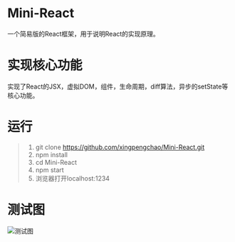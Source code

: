 # Mini-React
一个简易版的React框架，用于说明React的实现原理。

# 实现核心功能

实现了React的JSX，虚拟DOM，组件，生命周期，diff算法，异步的setState等核心功能。

# 运行

>1. git clone https://github.com/xingpengchao/Mini-React.git    
>2. npm install            
>3. cd Mini-React               
>4. npm start            
>5. 浏览器打开localhost:1234             

# 测试图 


![测试图](https://github.com/xingpengchao/Mini-React/blob/master/public/test-img/Mini-React%E6%B5%8B%E8%AF%95%E5%9B%BE.PNG)
